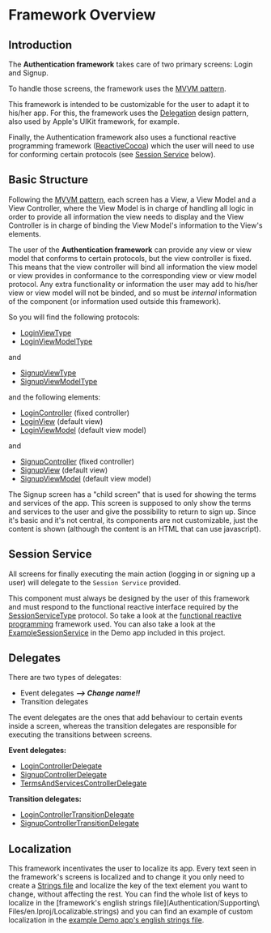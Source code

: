 # Framework Overview

## Introduction

The **Authentication framework** takes care of two primary screens: Login and Signup.

To handle those screens, the framework uses the [MVVM pattern](http://www.sprynthesis.com/2014/12/06/reactivecocoa-mvvm-introduction/).

This framework is intended to be customizable for the user to adapt it to his/her app. For this, the framework uses the [Delegation](https://developer.apple.com/library/ios/documentation/Swift/Conceptual/Swift_Programming_Language/Protocols.html#//apple_ref/doc/uid/TP40014097-CH25-ID276) design pattern, also used by Apple's UIKit framework, for example.

Finally, the Authentication framework also uses a functional reactive programming framework ([ReactiveCocoa](https://github.com/ReactiveCocoa/ReactiveCocoa)) which the user will need to use for conforming certain protocols (see [Session Service](#session-service) below).

## Basic Structure

Following the [MVVM pattern](http://www.sprynthesis.com/2014/12/06/reactivecocoa-mvvm-introduction/), each screen has a View, a View Model and a View Controller, where the View Model is in charge of handling all logic in order to provide all information the view needs to display and the View Controller is in charge of binding the View Model's information to the View's elements.

The user of the **Authentication framework** can provide any view or view model that conforms to certain protocols, but the view controller is fixed. This means that the view controller will bind all information the view model or view provides in conformance to the corresponding view or view model protocol. Any extra functionality or information the user may add to his/her view or view model will not be binded, and so must be _internal_ information of the component (or information used outside this framework).

So you will find the following protocols:

* [LoginViewType](Authentication/Login/View/LoginView.swift)
* [LoginViewModelType](Authentication/Login/ViewModel/LoginViewModel.swift)

and

* [SignupViewType](Authentication/SignUp/View/SignupView.swift)
* [SignupViewModelType](Authentication/SignUp/ViewModel/SignupViewModel.swift)


and the following elements:

* [LoginController](Authentication/Login/View/LoginController.swift) (fixed controller)
* [LoginView](Authentication/Login/View/LoginView.swift) (default view)
* [LoginViewModel](Authentication/Login/ViewModel/LoginViewModel.swift) (default view model)

and

* [SignupController](Authentication/SignUp/View/SignupController.swift) (fixed controller)
* [SignupView](Authentication/SignUp/View/SignupView.swift) (default view)
* [SignupViewModel](Authentication/SignUp/ViewModel/SignupViewModel.swift) (default view model)



The Signup screen has a "child screen" that is used for showing the terms and services of the app. This screen is supposed to only show the terms and services to the user and give the possibility to return to sign up. Since it's basic and it's not central, its components are not customizable, just the content is shown (although the content is an HTML that can use javascript).


## Session Service

All screens for finally executing the main action (logging in or signing up a user) will delegate to the `Session Service` provided.

This component must always be designed by the user of this framework and must respond to the functional reactive interface required by the [SessionServiceType](Authentication/SessionServiceType.swift) protocol.
So take a look at the [functional reactive programming](https://github.com/ReactiveCocoa/ReactiveCocoa) framework used. You can also take a look at the [ExampleSessionService](AuthenticationDemo/ExampleSessionService.swift) in the Demo app included in this project.


## Delegates

There are two types of delegates:

* Event delegates **_--> Change name!!_**
* Transition delegates

The event delegates are the ones that add behaviour to certain events inside a screen, whereas the transition delegates are responsible for executing the transitions between screens.

**Event delegates:**

* [LoginControllerDelegate](Authentication/Login/View/LoginControllerDelegate.swift)
* [SignupControllerDelegate](Authentication/SignUp/View/SignupControllerDelegate.swift)
* [TermsAndServicesControllerDelegate](Authentication/SignUp/TermsAndServices/TermsAndServicesControllerDelegate.swift)


**Transition delegates:**

* [LoginControllerTransitionDelegate](Authentication/Login/View/LoginControllerTransitionDelegate.swift)
* [SignupControllerTransitionDelegate](Authentication/SignUp/View/SignupControllerTransitionDelegate.swift)





## Localization

This framework incentivates the user to localize its app. Every text seen in the framework's screens is localized and to change it you only need to create a [Strings file](https://developer.apple.com/library/mac/documentation/Cocoa/Conceptual/LoadingResources/Strings/Strings.html) and localize the key of the text element you want to change, without affecting the rest.
You can find the whole list of keys to localize in the [framework's english strings file](Authentication/Supporting\ Files/en.lproj/Localizable.strings) and you can find an example of custom localization in the [example Demo app's english strings file](AuthenticationDemo/en.lproj/Localizable.strings).
